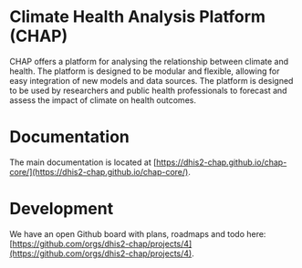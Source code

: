 # Climate Health Analysis Platform (CHAP)
CHAP offers a platform for analysing the relationship between climate and health. The platform is designed to be modular and flexible, allowing for easy integration of new models and data sources. The platform is designed to be used by researchers and public health professionals to forecast and assess the impact of climate on health outcomes.


# Documentation

The main documentation is located at [https://dhis2-chap.github.io/chap-core/](https://dhis2-chap.github.io/chap-core/).


# Development
We have an open Github board with plans, roadmaps and todo here: [https://github.com/orgs/dhis2-chap/projects/4](https://github.com/orgs/dhis2-chap/projects/4).

